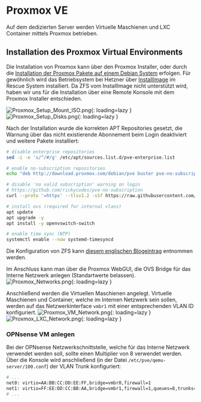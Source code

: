 # Proxmox VE
Auf dem dedizierten Server werden Virtuelle Maschienen und LXC Container mittels Proxmox betrieben.

## Installation des Proxmox Virtual Environments
Die Installation von Proxmox kann über den Proxmox Installer, oder durch die [Installation der Proxmox Pakete auf einem Debian System](https://pve.proxmox.com/wiki/Install_Proxmox_VE_on_Debian_Buster) erfolgen.
Für gewöhnlich wird das Betriebsystem bei Hetzner über [InstallImage](https://docs.hetzner.com/robot/dedicated-server/operating-systems/installimage/) im Rescue System installiert. Da ZFS vom InstallImage nicht unterstützt wird, haben wir uns für die Installation über eine Remote Konsole mit dem Proxmox Installer entschieden.

![Proxmox_Setup_Mount_ISO.png](../img/setup/proxmox/Proxmox_Setup_Mount_ISO.png?raw=true){: loading=lazy }
![Proxmox_Setup_Disks.png](../img/setup/proxmox/Proxmox_Setup_Disks.png?raw=true){: loading=lazy }

Nach der Installation wurde die korrekten APT Repositories gesetzt, die Warnung über das nicht existierende Abonnement beim Login deaktiviert und weitere Pakete installiert:
```bash
# disable enterprise repositories
sed -i -e 's/^/#/g' /etc/apt/sources.list.d/pve-enterprise.list

# enable no-subscription repositories
echo "deb http://download.proxmox.com/debian/pve buster pve-no-subscription" >> /etc/apt/sources.list.d/pve-no-subscription.list

# disable 'no valid subscription' warning on login
# https://github.com/rickycodes/pve-no-subscription
curl --proto '=https' --tlsv1.2 -sSf https://raw.githubusercontent.com/rickycodes/pve-no-subscription/main/no-subscription-warning.sh | sh

# install ovs (required for internal vlans)
apt update
apt upgrade -y
apt install -y openvswitch-switch

# enable time sync (NTP)
systemctl enable --now systemd-timesyncd
```

Die Konfiguration von ZFS kann [diesem englischen Blogeintrag](https://www.dlford.io/memory-tuning-proxmox-zfs/) entnommen werden.

Im Anschluss kann man über die Proxmox WebGUI, die OVS Bridge für das Interne Netzwerk anlegen (Standartwerte belassen).
![Proxmox_Networks.png](../img/setup/proxmox/Proxmox_Networks.png?raw=true){: loading=lazy }

Anschließend werden die Virtuellen Maschienen angelegt. Virtuelle Maschienen und Container, welche im Internen Netzwerk sein sollen, werden auf das Netzwerkinterface `vmbr1` mit einer entsprechenden VLAN ID konfiguriert.
![Proxmox_VM_Network.png](../img/setup/proxmox/Proxmox_VM_Network.png?raw=true){: loading=lazy }
![Proxmox_LXC_Network.png](../img/setup/proxmox/Proxmox_LXC_Network.png?raw=true){: loading=lazy }

### OPNsense VM anlegen
Bei der OPNsense Netzwerkschnittstelle, welche für das Interne Netzwerk verwendet werden soll, sollte einen Multiplier von 8 verwendet werden. Über die Konsole wird anschließend (in der Datei `/etc/pve/qemu-server/100.conf`) der VLAN Trunk konfiguriert:
```bash
# ...
net0: virtio=AA:BB:CC:DD:EE:FF,bridge=vmbr0,firewall=1
net1: virtio=FF:EE:DD:CC:BB:AA,bridge=vmbr1,firewall=1,queues=8,trunks=1-4095
# ...
```

